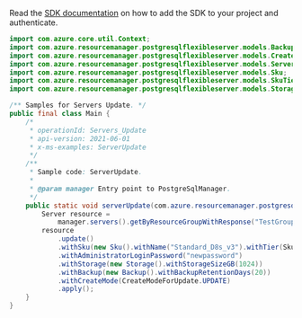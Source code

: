 Read the [SDK documentation](https://github.com/Azure/azure-sdk-for-java/blob/azure-resourcemanager-postgresqlflexibleserver_1.0.0-beta.3/sdk/postgresqlflexibleserver/azure-resourcemanager-postgresqlflexibleserver/README.md) on how to add the SDK to your project and authenticate.

```java
import com.azure.core.util.Context;
import com.azure.resourcemanager.postgresqlflexibleserver.models.Backup;
import com.azure.resourcemanager.postgresqlflexibleserver.models.CreateModeForUpdate;
import com.azure.resourcemanager.postgresqlflexibleserver.models.Server;
import com.azure.resourcemanager.postgresqlflexibleserver.models.Sku;
import com.azure.resourcemanager.postgresqlflexibleserver.models.SkuTier;
import com.azure.resourcemanager.postgresqlflexibleserver.models.Storage;

/** Samples for Servers Update. */
public final class Main {
    /*
     * operationId: Servers_Update
     * api-version: 2021-06-01
     * x-ms-examples: ServerUpdate
     */
    /**
     * Sample code: ServerUpdate.
     *
     * @param manager Entry point to PostgreSqlManager.
     */
    public static void serverUpdate(com.azure.resourcemanager.postgresqlflexibleserver.PostgreSqlManager manager) {
        Server resource =
            manager.servers().getByResourceGroupWithResponse("TestGroup", "pgtestsvc4", Context.NONE).getValue();
        resource
            .update()
            .withSku(new Sku().withName("Standard_D8s_v3").withTier(SkuTier.GENERAL_PURPOSE))
            .withAdministratorLoginPassword("newpassword")
            .withStorage(new Storage().withStorageSizeGB(1024))
            .withBackup(new Backup().withBackupRetentionDays(20))
            .withCreateMode(CreateModeForUpdate.UPDATE)
            .apply();
    }
}
```
